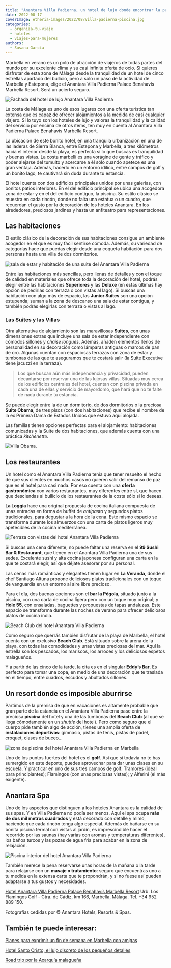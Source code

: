```yaml
---
title: "Anantara Villa Padierna, un hotel de lujo donde encontrar la paz en la costa malagueña"
date: 2022-08-17
coverImage: etheria-images/2022/08/Villa-padierna-piscina.jpg
categories: 
  - organiza-tu-viaje
  - hoteles
  - viajes-para-mujeres
authors: 
  - Susana García
---
```


Marbella en verano es un polo de atracción de viajeros de todas partes del mundo por su excelente clima y su casi infinita oferta de ocio. Si quieres disfrutar de esta zona de Málaga desde la tranquilidad de un hotel de cinco estrellas apartado del bullicio, pero a sólo un paso de la actividad de Marbella y Estepona, elige el Anantara Villa Padierna Palace Benahavís Marbella Resort. Será un acierto seguro.

![Fachada del hotel de lujo Anantara Villa Padierna](etheria-images/2022/08/Villa-padierna-fachada.jpg "Anantara Villa Padierna Palace Benahavís Marbella Resort.")

La costa de Málaga es uno de esos lugares con una oferta turística tan extensa que es 
capaz de ofrecer alojamientos a la medida de casi cualquier viajero. Si lo tuyo son los 
hoteles de lujo y valoras la tranquilidad y la calidad del servicio por encima de otros 
ítems, ten muy en cuenta al Anantara Villa Padierna Palace Benahavís Marbella Resort. 

La ubicación de este bonito hotel, en una tranquila urbanización en una de las laderas 
de Sierra Blanca, entre Estepona y Marbella, a tres kilómetros hacia el interior desde 
la playa, es perfecta si lo que buscas es tranquilidad y buenas vistas. La costa 
marbellí es una vorágine de gente y tráfico y poder alejarse del tumulto y acercarse a 
él sólo cuando apetece es una gran ventaja. Además, hacerlo en un entorno idílico, entre 
campos de golf y un bonito lago, te cautivará sin duda durante tu estancia. 

El hotel cuenta con dos edificios principales unidos por unas galerías, con bonitos 
patios interiores. En el del edificio principal se ubica una acogedora zona de estar y 
en el del edificio contiguo, la piscina. Su estilo clásico se muestra en cada rincón, 
donde no falta una estatua o un cuadro, que recuerdan el gusto por la decoración de los 
hoteles Anantara. En los alrededores, preciosos jardines y hasta un anfiteatro para 
representaciones. 

## Las habitaciones

El estilo clásico de la decoración de sus habitaciones consigue un ambiente acogedor en 
el que es muy fácil sentirse cómoda. Además, su variedad de categorías hace que puedas 
elegir desde una coqueta habitación para dos personas hasta una villa de dos 
dormitorios. 

![sala de estar y habitación de una suite del Anantara Villa Padierna](etheria-images/2022/08/villa-padierna-suite.jpg "Suite del Anantara Villa Padierna.")

Entre las habitaciones más sencillas, pero llenas de detalles y con el toque de calidad 
en materiales que ofrece toda la decoración del hotel, podrás elegir entre las 
habitaciones **Superiores** y las **Deluxe** (en estas últimas hay opción de pedirlas 
con terraza o con vistas al lago). Si buscas una habitación con algo más de espacio, las 
**Junior Suites** son una opción estupenda; suman a la zona de descanso una sala de 
estar contigua, y también podrás elegirlas con terraza o vistas al lago. 

### Las Suites y las Villas

Otra alternativa de alojamiento son las maravillosas **Suites**, con unas dimensiones 
extras que incluye una sala de estar independiente con cómodos sillones y _chaise 
longues_. Además, añaden elementos llenos de personalidad en su decoración como lámparas 
antiguas o marcos de pan de oro. Algunas cuentan con espaciosas terrazas con zona de 
estar y tumbonas de las que te aseguramos que te costará salir (la Suite Executive tiene 
jacuzzi en la terraza). 

> Los que buscan aún más independencia y privacidad, pueden decantarse por reservar una de 
> las lujosas villas. Situadas muy cerca de los edificios centrales del hotel, cuentan con 
> piscina privada en cada una de ellas y servicio de mayordomo, que hará que no te falte 
> de nada durante tu estancia. 

Se puede elegir entre la de un dormitorio, de dos dormitorios o la preciosa **Suite 
Obama**, de tres pisos (con dos habitaciones) que recibe el nombre de la ex Primera Dama 
de Estados Unidos que estuvo aquí alojada. 

Las familias tienen opciones perfectas para el alojamiento: habitaciones comunicadas y 
la Suite de dos habitaciones, que además cuenta con una práctica _kitchenette_. 

![Villa Obama.](etheria-images/2022/08/villa-padierna-villa-obama.jpg "Villa Obama.")

## Los restaurantes

Un hotel como el Anantara Villa Padierna tenía que tener resuelto el hecho de que sus 
clientes en muchos casos no quieren salir del remanso de paz que es el hotel para casi 
nada. Por eso cuenta con una **oferta gastronómica** con varios restaurantes, muy 
diferentes entre sí, que hacen que desciendas al bullicio de los restaurantes de la 
costa sólo si lo deseas. 

**La Loggia** hace una original propuesta de cocina italiana compuesta de unas entradas 
en forma de buffet de _antipasto_ y segundos platos tradicionales, para degustar a la 
hora de la cena. Este mismo espacio se transforma durante los almuerzos con una carta de 
platos ligeros muy apetecibles de la cocina mediterránea. 

![Terraza con vistas del hotel Anantara Villa Padierna](etheria-images/2022/08/villa-padierna-terraza.jpg "Terraza de La Loggia.")

Si buscas una cena diferente, no puede faltar una reserva en el **99 Sushi Bar & 
Restaurant**, que tienen en el Anantara Villa Padierna una de sus sedes. Excelente sushi 
y alta cocina japonesa configuran una carta en la que te costará elegir, así que déjate 
asesorar por su personal. 

Las cenas más románticas y elegantes tienen lugar en **La Veranda**, donde el chef 
Santiago Altuna propone deliciosos platos tradicionales con un toque de vanguardia en un 
entorno al aire libre precioso. 

Para el día, dos buenas opciones son el **bar la Pégola**, situado junto a la piscina, 
con una carta de cocina ligera pero con un toque muy original; y **Hole 55**, con 
ensaladas, baguettes y propuestas de tapas andaluzas. Este espacio se transforma durante 
las noches de verano para ofrecer deliciosos platos de cocina india. 

![Beach Club del hotel Anantara Villa Padierna](etheria-images/2022/08/Villa-Padierna-beach-club.jpg "Beach Club.")

Como seguro que querrás también disfrutar de la playa de Marbella, el hotel cuenta con 
un exclusivo **Beach Club**. Está situado sobre la arena de la playa, con todas las 
comodidades y unas vistas preciosas del mar. Aquí la estrella son los pescados, los 
mariscos, los arroces y los deliciosos espetos malagueños. 

Y a partir de las cinco de la tarde, la cita es en el singular **Eddy’s Bar**. Es 
perfecto para tomar una copa, en medio de una decoración que te traslada en el tiempo, 
entre cuadros, escudos y abultados sillones. 

## Un resort donde es imposible aburrirse

Partimos de la premisa de que en vacaciones es altamente probable que gran parte de la 
estancia en el Anantara Villa Padierna pase entre la preciosa **piscina** del hotel y 
una de las tumbonas del **Beach Club** (al que se llega cómodamente en un _shuttle_ del 
hotel). Pero como seguro que el cuerpo pide también algo de acción, tienes una amplia 
oferta de **instalaciones deportivas**: gimnasio, pistas de tenis, pistas de pádel, 
croquet, clases de buceo… 

![zona de piscina del hotel Anantara Villa Padierna en Marbella](etheria-images/2022/08/Villa-padierna-piscina.jpg "Piscina del hotel de lujo Anantara Villa Padierna.")

Uno de los puntos fuertes del hotel es el **golf**. Así que si todavía no te has 
sumergido en este deporte, puedes aprovechar para dar unas clases en su escuela. Y 
practicar en uno de sus tres campos de golf: Tramores (ideal para principiantes); 
Flamingos (con unas preciosas vistas); y Alferini (el más exigente). 

## Anantara Spa

Uno de los aspectos que distinguen a los hoteles Anantara es la calidad de sus spas. Y 
en Villa Padierna no podía ser menos. Aquí el spa ocupa **más de dos mil metros 
cuadrados** y está decorado con detalle y mimo, haciendo que cada rincón tenga algo 
especial. Además de bañarse en su bonita piscina termal con vistas al jardín, es 
imprescindible hacer el recorrido por las saunas (hay varias con aromas y temperaturas 
diferentes), los baños turcos y las pozas de agua fría para acabar en la zona de 
relajación. 

![Piscina interior del hotel Anantara Villa Padierna](etheria-images/2022/08/Villa-padierna-spa.jpg "Piscina de la zona de Spa con vistas a los jardines.")

También merece la pena reservarse unas horas de la mañana o la tarde para relajarse con 
un **masaje o tratamiento**: seguro que encuentras uno a tu medida en la extensa carta 
que te propondrán, y si no fuese así pueden adaptarse a tus gustos y necesidades. 

[Hotel Anantara Villa Padierna Palace Benahavís Marbella 
Resort](https://www.anantara.com/es/villa-padierna-marbella) Urb. Los Flamingos Golf - 
Ctra. de Cádiz, km 166, Marbella, Málaga. Tel. +34 952 889 150. 

Fotografías cedidas por © Anantara Hotels, Resorts & Spas. 

## También te puede interesar:

[Planes para exprimir un fin de semana en Marbella con 
amigas](https://etheriamagazine.com/2019/06/11/guia-practica-para-exprimir-marbella-con-amigas-en-un-fin-de-semana/) 

[Hotel Santo Cristo, el lujo discreto de los pequeños 
detalles](https://etheriamagazine.com/2022/01/10/hotel-santo-cristo-lujo-en-marbella/) 

[Road trip por la Axarquía 
malagueña](https://etheriamagazine.com/2020/06/19/road-trip-viajar-sola-amigas-mejor-ruta-axarquia-malaga/)
